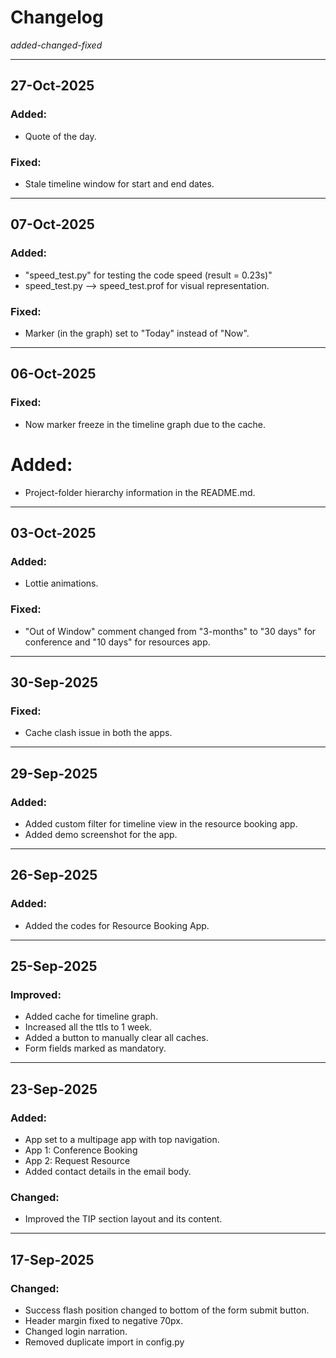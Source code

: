 # Changelog

_added-changed-fixed_

---

## 27-Oct-2025

### Added:

- Quote of the day.

### Fixed:

- Stale timeline window for start and end dates.

---

## 07-Oct-2025

### Added:

- "speed_test.py" for testing the code speed (result = 0.23s)"
- speed_test.py --> speed_test.prof for visual representation.

### Fixed:

- Marker (in the graph) set to "Today" instead of "Now".

---

## 06-Oct-2025

### Fixed:

- Now marker freeze in the timeline graph due to the cache.

# Added:

- Project-folder hierarchy information in the README.md.

---

## 03-Oct-2025

### Added:

- Lottie animations.

### Fixed:

- "Out of Window" comment changed from "3-months" to "30 days" for conference and "10 days" for resources app.

---

## 30-Sep-2025

### Fixed:

- Cache clash issue in both the apps.

---

## 29-Sep-2025

### Added:

- Added custom filter for timeline view in the resource booking app.
- Added demo screenshot for the app.

---

## 26-Sep-2025

### Added:

- Added the codes for Resource Booking App.

---

## 25-Sep-2025

### Improved:

- Added cache for timeline graph.
- Increased all the ttls to 1 week.
- Added a button to manually clear all caches.
- Form fields marked as mandatory.

---

## 23-Sep-2025

### Added:

- App set to a multipage app with top navigation.
- App 1: Conference Booking
- App 2: Request Resource
- Added contact details in the email body.

### Changed:

- Improved the TIP section layout and its content.

---

## 17-Sep-2025

### Changed:

- Success flash position changed to bottom of the form submit button.
- Header margin fixed to negative 70px.
- Changed login narration.
- Removed duplicate import in config.py
